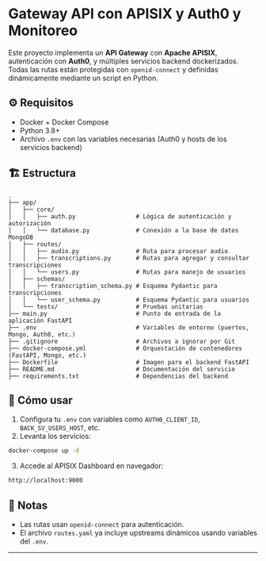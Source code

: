 # Gateway API con APISIX y Auth0 y Monitoreo

Este proyecto implementa un **API Gateway** con **Apache APISIX**, autenticación con **Auth0**, y múltiples servicios backend dockerizados. Todas las rutas están protegidas con `openid-connect` y definidas dinámicamente mediante un script en Python.

## ⚙️ Requisitos

- Docker + Docker Compose  
- Python 3.8+  
- Archivo `.env` con las variables necesarias (Auth0 y hosts de los servicios backend)

## 🏗️ Estructura

```
.
├── app/
│   ├── core/
│   │   ├── auth.py                 # Lógica de autenticación y autorización
│   │   └── database.py             # Conexión a la base de datos MongoDB
│   ├── routes/
│   │   ├── audio.py                # Ruta para procesar audio
│   │   ├── transcriptions.py       # Rutas para agregar y consultar transcripciones
│   │   └── users.py                # Rutas para manejo de usuarios
│   ├── schemas/
│   │   ├── transcription_schema.py # Esquema Pydantic para transcripciones
│   │   └── user_schema.py          # Esquema Pydantic para usuarios
│   └── tests/                      # Pruebas unitarias
├── main.py                         # Punto de entrada de la aplicación FastAPI
├── .env                            # Variables de entorno (puertos, Mongo, Auth0, etc.)
├── .gitignore                      # Archivos a ignorar por Git
├── docker-compose.yml              # Orquestación de contenedores (FastAPI, Mongo, etc.)
├── Dockerfile                      # Imagen para el backend FastAPI
├── README.md                       # Documentación del servicio
├── requirements.txt                # Dependencias del backend
```

## 🚀 Cómo usar

1. Configura tu `.env` con variables como `AUTH0_CLIENT_ID`, `BACK_SV_USERS_HOST`, etc.
2. Levanta los servicios:

```bash
docker-compose up -d
```

3. Accede al APISIX Dashboard en navegador:
```bash
http://localhost:9000
```

## 📌 Notas

- Las rutas usan `openid-connect` para autenticación.
- El archivo `routes.yaml` ya incluye upstreams dinámicos usando variables del `.env`.

---


